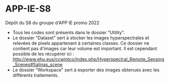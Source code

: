 # APP-IE-S8
Dépôt du S8 du groupe d'APP IE promo 2022

- Tous les codes sont présents dans le dossier "Utility".
- Le dossier "Dataset" sert à stocker les images hyperspectrales et relevées de pixels appartenant à certaines classes. Ce dossier ne contient pas d'images car leur volume est important. Il est cependant possible de les récupérer ici : http://www.ehu.eus/ccwintco/index.php/Hyperspectral_Remote_Sensing_Scenes#Salinas_scene
- Le dossier "Workspace" sert à exporter des images obtenues avec les différents traitements.
